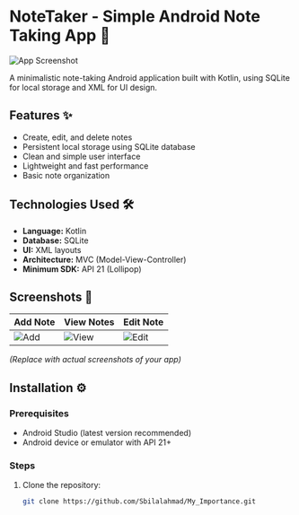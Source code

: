 # NoteTaker - Simple Android Note Taking App 📝

![App Screenshot](https://via.placeholder.com/300x600?text=NoteTaker+Screenshot) <!-- Replace with actual screenshots -->

A minimalistic note-taking Android application built with Kotlin, using SQLite for local storage and XML for UI design.

## Features ✨
- Create, edit, and delete notes
- Persistent local storage using SQLite database
- Clean and simple user interface
- Lightweight and fast performance
- Basic note organization

## Technologies Used 🛠️
- **Language:** Kotlin
- **Database:** SQLite
- **UI:** XML layouts
- **Architecture:** MVC (Model-View-Controller)
- **Minimum SDK:** API 21 (Lollipop)

## Screenshots 📱
| Add Note | View Notes | Edit Note |
|----------|------------|-----------|
| ![Add](https://via.placeholder.com/200x400?text=Add+Note) | ![View](https://via.placeholder.com/200x400?text=View+Notes) | ![Edit](https://via.placeholder.com/200x400?text=Edit+Note) |

*(Replace with actual screenshots of your app)*

## Installation ⚙️
### Prerequisites
- Android Studio (latest version recommended)
- Android device or emulator with API 21+

### Steps
1. Clone the repository:
   ```bash
   git clone https://github.com/Sbilalahmad/My_Importance.git
